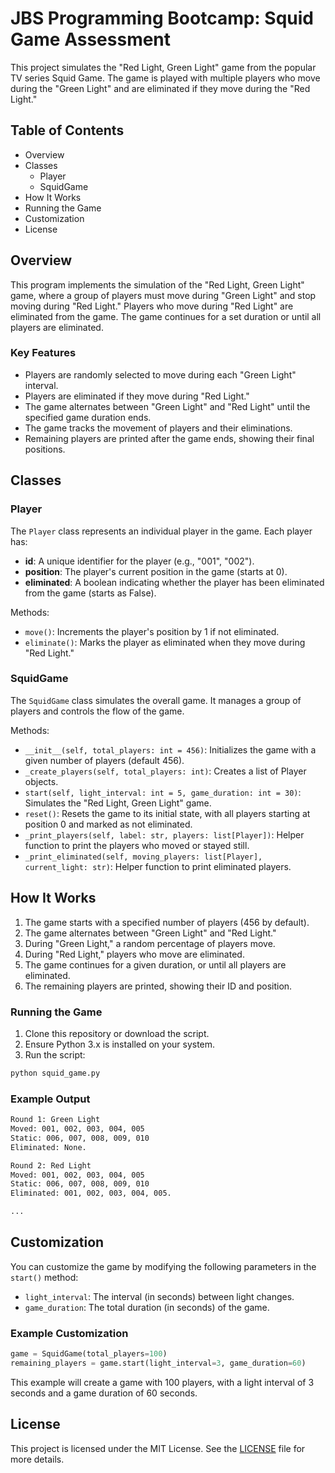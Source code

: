 # JBS Programming Bootcamp: Squid Game Assessment

This project simulates the "Red Light, Green Light" game from the popular TV series Squid Game. The game is played with multiple players who move during the "Green Light" and are eliminated if they move during the "Red Light."

## Table of Contents

- Overview
- Classes
  - Player
  - SquidGame
- How It Works
- Running the Game
- Customization
- License

## Overview

This program implements the simulation of the "Red Light, Green Light" game, where a group of players must move during "Green Light" and stop moving during "Red Light." Players who move during "Red Light" are eliminated from the game. The game continues for a set duration or until all players are eliminated.

### Key Features

- Players are randomly selected to move during each "Green Light" interval.
- Players are eliminated if they move during "Red Light."
- The game alternates between "Green Light" and "Red Light" until the specified game duration ends.
- The game tracks the movement of players and their eliminations.
- Remaining players are printed after the game ends, showing their final positions.

## Classes

### Player

The `Player` class represents an individual player in the game. Each player has:

- **id**: A unique identifier for the player (e.g., "001", "002").
- **position**: The player's current position in the game (starts at 0).
- **eliminated**: A boolean indicating whether the player has been eliminated from the game (starts as False).

Methods:

- `move()`: Increments the player's position by 1 if not eliminated.
- `eliminate()`: Marks the player as eliminated when they move during "Red Light."

### SquidGame

The `SquidGame` class simulates the overall game. It manages a group of players and controls the flow of the game.

Methods:

- `__init__(self, total_players: int = 456)`: Initializes the game with a given number of players (default 456).
- `_create_players(self, total_players: int)`: Creates a list of Player objects.
- `start(self, light_interval: int = 5, game_duration: int = 30)`: Simulates the "Red Light, Green Light" game.
- `reset()`: Resets the game to its initial state, with all players starting at position 0 and marked as not eliminated.
- `_print_players(self, label: str, players: list[Player])`: Helper function to print the players who moved or stayed still.
- `_print_eliminated(self, moving_players: list[Player], current_light: str)`: Helper function to print eliminated players.

## How It Works

1. The game starts with a specified number of players (456 by default).
2. The game alternates between "Green Light" and "Red Light."
3. During "Green Light," a random percentage of players move.
4. During "Red Light," players who move are eliminated.
5. The game continues for a given duration, or until all players are eliminated.
6. The remaining players are printed, showing their ID and position.

### Running the Game

1. Clone this repository or download the script.
2. Ensure Python 3.x is installed on your system.
3. Run the script:

```bash
python squid_game.py
```

### Example Output

```bash
Round 1: Green Light
Moved: 001, 002, 003, 004, 005
Static: 006, 007, 008, 009, 010
Eliminated: None.

Round 2: Red Light
Moved: 001, 002, 003, 004, 005
Static: 006, 007, 008, 009, 010
Eliminated: 001, 002, 003, 004, 005.

...
```

## Customization

You can customize the game by modifying the following parameters in the `start()` method:

- `light_interval`: The interval (in seconds) between light changes.
- `game_duration`: The total duration (in seconds) of the game.

### Example Customization

```python
game = SquidGame(total_players=100)
remaining_players = game.start(light_interval=3, game_duration=60)
```

This example will create a game with 100 players, with a light interval of 3 seconds and a game duration of 60 seconds.

## License

This project is licensed under the MIT License. See the [LICENSE](license) file for more details.
